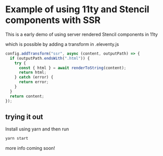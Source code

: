 # Example of using 11ty and Stencil components with SSR

This is a early demo of using server rendered Stencil components in 11ty

which is possible by adding a transform in .eleventy.js

```javascript
config.addTransform("ssr", async (content, outputPath) => {
  if (outputPath.endsWith(".html")) {
    try {
      const { html } = await renderToString(content);
      return html;
    } catch (error) {
      return error;
    }
  }
  return content;
});
```

## trying it out

Install using yarn and then run

```bash
yarn start
```

more info coming soon!

